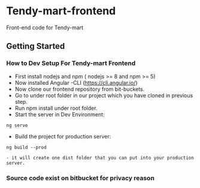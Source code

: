 # Tendy-mart-frontend

Front-end code for Tendy-mart

## Getting Started




### How to Dev Setup For Tendy-mart Frontend 

-	First install nodejs and npm ( nodejs >= 8 and npm >= 5)
-	Now installed Angular -CLI (https://cli.angular.io/)
-	Now clone our frontend repository from bit-buckets.
-	Go to under root folder in our project which you have cloned in previous step.
-	Run npm install under root folder.
-	Start the server in Dev Environment:
  ```
  ng serve
  ```
-	Build the project for production server:
  ```
  ng build --prod
  ```
	- it will create one dist folder that you can put into your production server.
	
### Source code exist on bitbucket for privacy reason

